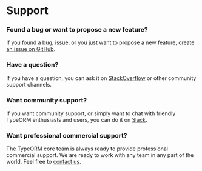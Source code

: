 # Support

### Found a bug or want to propose a new feature?

If you found a bug, issue, or you just want to propose a new feature, create [an issue on GitHub](https://github.com/typeorm/typeorm/issues).

### Have a question?

If you have a question, you can ask it on [StackOverflow](https://stackoverflow.com/questions/tagged/typeorm) or other community support channels.

### Want community support?

If you want community support, or simply want to chat with friendly TypeORM enthusiasts and users, you can do it on [Slack](https://join.slack.com/t/typeorm/shared_invite/zt-uu12ljeb-OH_0086I379fUDApYJHNuw).

### Want professional commercial support?

The TypeORM core team is always ready to provide professional commercial support.
We are ready to work with any team in any part of the world.
Feel free to [contact us](mailto:support@typeorm.io).
